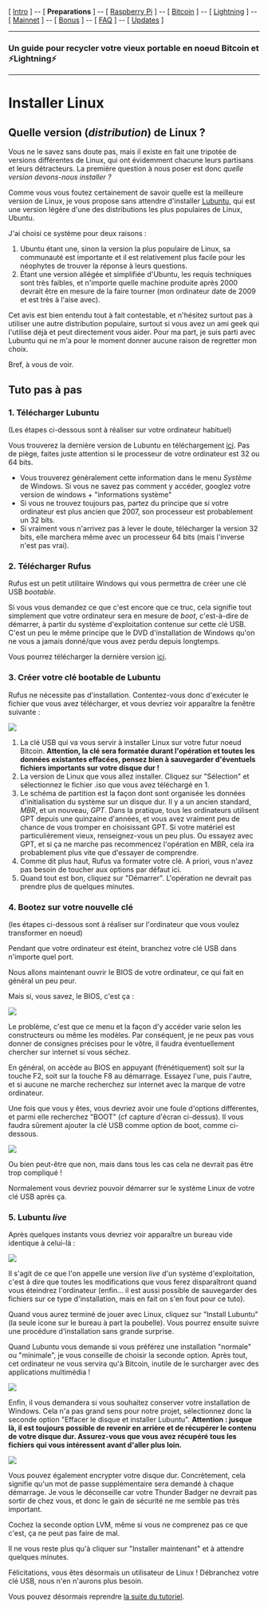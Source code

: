 [ [Intro](README.md) ] -- [ **Preparations** ] -- [ [Raspberry Pi](raspibolt_20_pi.md) ] -- [ [Bitcoin](raspibolt_30_bitcoin.md) ] -- [ [Lightning](raspibolt_40_lnd.md) ] -- [ [Mainnet](raspibolt_50_mainnet.md) ] -- [ [Bonus](raspibolt_60_bonus.md) ] -- [ [FAQ](raspibolt_faq.md) ] -- [ [Updates](raspibolt_updates.md) ]

-------
### Un guide pour recycler votre vieux portable en noeud Bitcoin et ⚡Lightning️⚡
--------

# Installer Linux

## Quelle version (_distribution_) de Linux ?

Vous ne le savez sans doute pas, mais il existe en fait une tripotée de versions différentes de Linux, qui ont évidemment chacune leurs partisans et leurs détracteurs. La première question à nous poser est donc _quelle version devons-nous installer ?_

Comme vous vous foutez certainement de savoir quelle est la meilleure version de Linux, je vous propose sans attendre d'installer [Lubuntu](https://lubuntu.net/), qui est une version légère d'une des distributions les plus populaires de Linux, Ubuntu. 

J'ai choisi ce système pour deux raisons :
1. Ubuntu étant une, sinon la version la plus populaire de Linux, sa communauté est importante et il est relativement plus facile pour les néophytes de trouver la réponse à leurs questions.
2. Étant une version allégée et simplifiée d'Ubuntu, les requis techniques sont très faibles, et n'importe quelle machine produite après 2000 devrait être en mesure de la faire tourner (mon ordinateur date de 2009 et est très à l'aise avec).

Cet avis est bien entendu tout à fait contestable, et n'hésitez surtout pas à utiliser une autre distribution populaire, surtout si vous avez un ami geek qui l'utilise déjà et peut directement vous aider. Pour ma part, je suis parti avec Lubuntu qui ne m'a pour le moment donner aucune raison de regretter mon choix. 

Bref, à vous de voir.

## Tuto pas à pas

### 1. Télécharger Lubuntu

(Les étapes ci-dessous sont à réaliser sur votre ordinateur habituel)

Vous trouverez la dernière version de Lubuntu en téléchargement [ici](https://lubuntu.net/downloads/). Pas de piège, faites juste attention si le processeur de votre ordinateur est 32 ou 64 bits. 

* Vous trouverez généralement cette information dans le menu _Système_ de Windows. Si vous ne savez pas comment y accéder, googlez votre version de windows + "informations système"
* Si vous ne trouvez toujours pas, partez du principe que si votre ordinateur est plus ancien que 2007, son processeur est probablement un 32 bits.
* Si vraiment vous n'arrivez pas à lever le doute, télécharger la version 32 bits, elle marchera même avec un processeur 64 bits (mais l'inverse n'est pas vrai).

### 2. Télécharger Rufus

Rufus est un petit utilitaire Windows qui vous permettra de créer une clé USB _bootable_.

Si vous vous demandez ce que c'est encore que ce truc, cela signifie tout simplement que votre ordinateur sera en mesure de _boot_, c'est-à-dire de démarrer, à partir du système d'exploitation contenue sur cette clé USB. C'est un peu le même principe que le DVD d'installation de Windows qu'on ne vous a jamais donné/que vous avez perdu depuis longtemps. 

Vous pourrez télécharger la dernière version [ici](https://rufus.akeo.ie/).

### 3. Créer votre clé bootable de Lubuntu

Rufus ne nécessite pas d'installation. Contentez-vous donc d'exécuter le fichier que vous avez télécharger, et vous devriez voir apparaître la fenêtre suivante :

![](images/Tuto_linux2.PNG)

1. La clé USB qui va vous servir à installer Linux sur votre futur noeud Bitcoin. **Attention, la clé sera formatée durant l'opération et toutes les données existantes effacées, pensez bien à sauvegarder d'éventuels fichiers importants sur votre disque dur !**
2. La version de Linux que vous allez installer. Cliquez sur "Sélection" et sélectionnez le fichier .iso que vous avez téléchargé en 1.
3. Le schéma de partition est la façon dont sont organisée les données d'initialisation du système sur un disque dur. Il y a un ancien standard, _MBR_, et un nouveau, _GPT_. Dans la pratique, tous les ordinateurs utilisent GPT depuis une quinzaine d'années, et vous avez vraiment peu de chance de vous tromper en choisissant GPT. Si votre matériel est particulièrement vieux, renseignez-vous un peu plus. Ou essayez avec GPT, et si ça ne marche pas recommencez l'opération en MBR, cela ira probablement plus vite que d'essayer de comprendre. 
4. Comme dit plus haut, Rufus va formater votre clé. A priori, vous n'avez pas besoin de toucher aux options par défaut ici. 
5. Quand tout est bon, cliquez sur "Démarrer". L'opération ne devrait pas prendre plus de quelques minutes. 

### 4. Bootez sur votre nouvelle clé 

(les étapes ci-dessous sont à réaliser sur l'ordinateur que vous voulez transformer en noeud)

Pendant que votre ordinateur est éteint, branchez votre clé USB dans n'importe quel port. 

Nous allons maintenant ouvrir le BIOS de votre ordinateur, ce qui fait en général un peu peur.

Mais si, vous savez, le BIOS, c'est ça :

![](images/Bios1.JPG)

Le problème, c'est que ce menu et la façon d'y accéder varie selon les constructeurs ou même les modèles. Par conséquent, je ne peux pas vous donner de consignes précises pour le vôtre, il faudra éventuellement chercher sur internet si vous séchez.

En général, on accède au BIOS en appuyant (frénétiquement) soit sur la touche F2, soit sur la touche F8 au démarrage. Essayez l'une, puis l'autre, et si aucune ne marche recherchez sur internet avec la marque de votre ordinateur. 

Une fois que vous y êtes, vous devriez avoir une foule d'options différentes, et parmi elle recherchez "BOOT" (cf capture d'écran ci-dessus). Il vous faudra sûrement ajouter la clé USB comme option de boot, comme ci-dessous.

![](images/Bios2.JPG)

Ou bien peut-être que non, mais dans tous les cas cela ne devrait pas être trop compliqué !

Normalement vous devriez pouvoir démarrer sur le système Linux de votre clé USB après ça. 

### 5. Lubuntu _live_

Après quelques instants vous devriez voir apparaître un bureau vide identique à celui-là :

![](images/Lubuntu1.png)

Il s'agit de ce que l'on appelle une version _live_ d'un système d'exploitation, c'est à dire que toutes les modifications que vous ferez disparaîtront quand vous éteindrez l'ordinateur (enfin... il est aussi possible de sauvegarder des fichiers sur ce type d'installation, mais en fait on s'en fout pour ce tuto).

Quand vous aurez terminé de jouer avec Linux, cliquez sur "Install Lubuntu" (la seule icone sur le bureau à part la poubelle). Vous pourrez ensuite suivre une procédure d'installation sans grande surprise.

Quand Lubuntu vous demande si vous préférez une installation "normale" ou "minimale", je vous conseille de choisir la seconde option. Après tout, cet ordinateur ne vous servira qu'à Bitcoin, inutile de le surcharger avec des applications multimédia !

![](images/Lubuntu2.png)

Enfin, il vous demandera si vous souhaitez conserver votre installation de Windows. Cela n'a pas grand sens pour notre projet, sélectionnez donc la seconde option "Effacer le disque et installer Lubuntu". 
**Attention : jusque là, il est toujours possible de revenir en arrière et de récupérer le contenu de votre disque dur. Assurez-vous que vous avez récupéré tous les fichiers qui vous intéressent avant d'aller plus loin.**

![](images/Lubuntu3.png)

Vous pouvez également encrypter votre disque dur. Concrètement, cela signifie qu'un mot de passe supplémentaire sera demandé à chaque démarrage. Je vous le déconseille car votre Thunder Badger ne devrait pas sortir de chez vous, et donc le gain de sécurité ne me semble pas très important. 

Cochez la seconde option LVM, même si vous ne comprenez pas ce que c'est, ça ne peut pas faire de mal.

Il ne vous reste plus qu'à cliquer sur "Installer maintenant" et à attendre quelques minutes. 

Félicitations, vous êtes désormais un utilisateur de Linux ! Débranchez votre clé USB, nous n'en n'aurons plus besoin. 

Vous pouvez désormais reprendre [la suite du tutoriel](old_laptop_10_preparations.md).